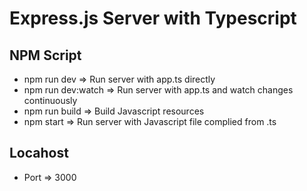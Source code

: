 # Express.js Server with Typescript

## NPM Script

- npm run dev => Run server with app.ts directly
- npm run dev:watch => Run server with app.ts and watch changes continuously
- npm run build => Build Javascript resources
- npm start => Run server with Javascript file complied from .ts

## Locahost

- Port => 3000